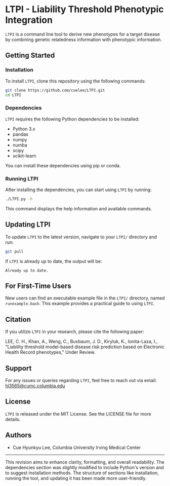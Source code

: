 # LTPI - Liability Threshold Phenotypic Integration

`LTPI` is a command line tool to derive new phenotypes for a target disease by combining genetic relatedness information with phenotypic information.

## Getting Started

### Installation

To install `LTPI`, clone this repository using the following commands:

```bash
git clone https://github.com/cuelee/LTPI.git
cd LTPI
```

### Dependencies

`LTPI` requires the following Python dependencies to be installed:

- Python 3.x
- pandas
- numpy
- numba
- scipy
- scikit-learn

You can install these dependencies using pip or conda.

### Running LTPI

After installing the dependencies, you can start using `LTPI` by running:

```bash
./LTPI.py -h
```

This command displays the help information and available commands.

## Updating LTPI

To update `LTPI` to the latest version, navigate to your `LTPI/` directory and run:

```bash
git pull
```

If `LTPI` is already up to date, the output will be:

```
Already up to date.
```

## For First-Time Users

New users can find an executable example file in the `LTPI/` directory, named `runexample.bash`. This example provides a practical guide to using `LTPI`.

## Citation

If you utilize `LTPI` in your research, please cite the following paper:

LEE, C. H., Khan, A., Weng, C., Buxbaum, J. D., Kiryluk, K., Ionita-Laza, I., "Liability threshold model-based disease risk prediction based on Electronic Health Record phenotypes," Under Review.

## Support

For any issues or queries regarding `LTPI`, feel free to reach out via email: hl3565@cumc.columbia.edu

## License 

`LTPI` is released under the MIT License. See the LICENSE file for more details.

## Authors

- Cue Hyunkyu Lee, Columbia University Irving Medical Center

---

This revision aims to enhance clarity, formatting, and overall readability. The dependencies section was slightly modified to include Python's version and to suggest installation methods. The structure of sections like installation, running the tool, and updating it has been made more user-friendly.
